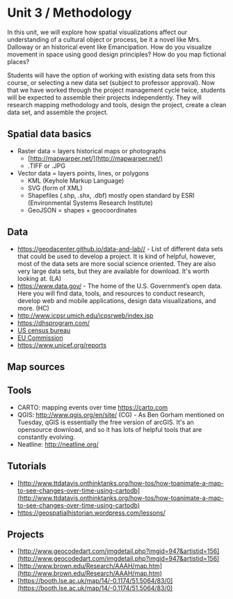 # Unit 3 / Methodology

In this unit, we will explore how spatial visualizations affect our understanding of a cultural object or process, be it a novel like Mrs. Dalloway or an historical event like Emancipation. How do you visualize movement in space using good design principles? How do you map fictional places?

Students will have the option of working with existing data sets from this course, or selecting a new data set \(subject to professor approval\). Now that we have worked through the project management cycle twice, students will be expected to assemble their projects independently. They will research mapping methodology and tools, design the project, create a clean data set, and assemble the project.

## Spatial data basics

* Raster data = layers historical maps or photographs
  * [http://mapwarper.net/](http://mapwarper.net/)
  * .TIFF or .JPG
* Vector data = layers points, lines, or polygons
  * KML \(Keyhole Markup Language\)
  * SVG \(form of XML\)
  * Shapefiles \(.shp, .shx, .dbf\) mostly open standard by ESRI \(Environmental Systems Research Institute\)
  * GeoJSON = shapes + geocoordinates


## Data
* https://geodacenter.github.io/data-and-lab// - List of different data sets that could be used to develop a project. It is kind of helpful, however, most of the data sets are more social science oriented. They are also very large data sets, but they are available for download. It's worth looking at. (LA)
* https://www.data.gov/ - The home of the U.S. Government’s open data. Here you will find data, tools, and resources to conduct research, develop web and mobile applications, design data visualizations, and more. (HC)
* http://www.icpsr.umich.edu/icpsrweb/index.jsp
* https://dhsprogram.com/
* [US census bureau](https://www.census.gov/programs-surveys/ahs/data/interactive/ahstablecreator.html#?s_areas=a19100&s_year=m2015&s_tableName=Table1&s_byGroup1=a5&s_byGroup2=a1&s_filterGroup1=t1&s_filterGroup2=g1) 
* [EU Commission](http://ec.europa.eu/eurostat/tgm_comp/table.do?tab=table&plugin=1&language=en&pcode=comp_sa_01)
* https://www.unicef.org/reports


## Map sources

## Tools
* CARTO: mapping events over time https://carto.com
* QGIS: http://www.qgis.org/en/site/ (CG) - As Ben Gorham mentioned on Tuesday, qGIS is essentially the free version of arcGIS. It's an opensource download, and so it has lots of helpful tools that are constantly evolving. 
* Neatline:     http://neatline.org/

## Tutorials
* [http://www.ttdatavis.onthinktanks.org/how-tos/how-toanimate-a-map-to-see-changes-over-time-using-cartodb](http://www.ttdatavis.onthinktanks.org/how-tos/how-toanimate-a-map-to-see-changes-over-time-using-cartodb)
* https://geospatialhistorian.wordpress.com/lessons/


## Projects

* [http://www.geocodedart.com/imgdetail.php?imgid=947&artistid=156](http://www.geocodedart.com/imgdetail.php?imgid=947&artistid=156)
* [http://www.brown.edu/Research/AAAH/map.htm](http://www.brown.edu/Research/AAAH/map.htm)
* [https://booth.lse.ac.uk/map/14/-0.1174/51.5064/83/0](https://booth.lse.ac.uk/map/14/-0.1174/51.5064/83/0)



